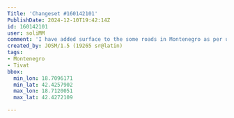 ```yaml
---
Title: 'Changeset #160142101'
PublishDate: 2024-12-10T19:42:14Z
id: 160142101
user: soliMM
comment: 'I have added surface to the some roads in Montenegro as per user notes: 3377337, 3377336'
created_by: JOSM/1.5 (19265 sr@latin)
tags:
- Montenegro
- Tivat
bbox:
  min_lon: 18.7096171
  min_lat: 42.4257902
  max_lon: 18.7120051
  max_lat: 42.4272109

---
```

